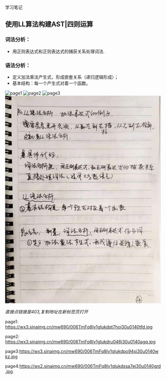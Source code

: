 学习笔记
## 使用LL算法构建AST|四则运算
### 词法分析：
* 用正则表达式和正则表达式的捕获关系处理词法.
### 语法分析：
* 定义加法乘法产生式，形成嵌套关系（递归逻辑形成）；
* 基本结构：每一个产生式对着一个函数。

![page1](https://wx3.sinaimg.cn/mw690/006TmFq8ly1glukdqt7hoj30u0140tfd.jpg)
![page2](https://wx3.sinaimg.cn/mw690/006TmFq8ly1glukdru046j30u0140agq.jpg)
![page3](https://wx3.sinaimg.cn/mw690/006TmFq8ly1glukdpo94sj30u0140wkz.jpg)
![page4](./images/week03-4.jpg)

*直接点链接是403,复制地址在新标签页打开*

page1: https://wx3.sinaimg.cn/mw690/006TmFq8ly1glukdqt7hoj30u0140tfd.jpg

page2: https://wx3.sinaimg.cn/mw690/006TmFq8ly1glukdru046j30u0140agq.jpg

page3:https://wx3.sinaimg.cn/mw690/006TmFq8ly1glukdpo94sj30u0140wkz.jpg

page4:https://wx2.sinaimg.cn/mw690/006TmFq8ly1glukdssa7ej30u0140grd.jpg


